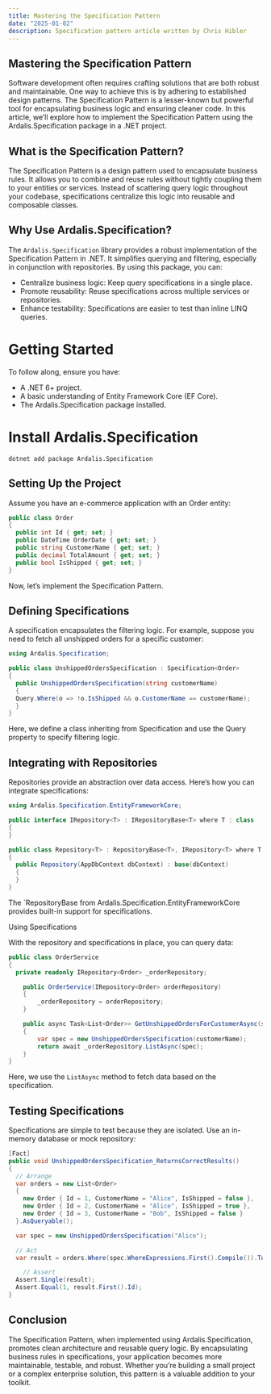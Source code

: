 ```yaml
---
title: Mastering the Specification Pattern
date: "2025-01-02"
description: Specification pattern article written by Chris Hibler
---
```


## Mastering the Specification Pattern

Software development often requires crafting solutions that are both robust and maintainable. One way to achieve this is by adhering to established design patterns. The Specification Pattern is a lesser-known but powerful tool for encapsulating business logic and ensuring cleaner code. In this article, we’ll explore how to implement the Specification Pattern using the Ardalis.Specification package in a .NET project.

## What is the Specification Pattern?

The Specification Pattern is a design pattern used to encapsulate business rules. It allows you to combine and reuse rules without tightly coupling them to your entities or services. Instead of scattering query logic throughout your codebase, specifications centralize this logic into reusable and composable classes.

## Why Use Ardalis.Specification?

The `Ardalis.Specification` library provides a robust implementation of the Specification Pattern in .NET. It simplifies querying and filtering, especially in conjunction with repositories. By using this package, you can:

- Centralize business logic: Keep query specifications in a single place.
- Promote reusability: Reuse specifications across multiple services or repositories.
- Enhance testability: Specifications are easier to test than inline LINQ queries.

# Getting Started

To follow along, ensure you have:

- A .NET 6+ project.
- A basic understanding of Entity Framework Core (EF Core).
- The Ardalis.Specification package installed.

# Install Ardalis.Specification

```shell
dotnet add package Ardalis.Specification
```

## Setting Up the Project

Assume you have an e-commerce application with an Order entity:

```csharp
public class Order
{
  public int Id { get; set; }
  public DateTime OrderDate { get; set; }
  public string CustomerName { get; set; }
  public decimal TotalAmount { get; set; }
  public bool IsShipped { get; set; }
}
```

Now, let’s implement the Specification Pattern.

## Defining Specifications

A specification encapsulates the filtering logic. For example, suppose you need to fetch all unshipped orders for a specific customer:

```csharp
using Ardalis.Specification;

public class UnshippedOrdersSpecification : Specification<Order>
{
  public UnshippedOrdersSpecification(string customerName)
  {
  Query.Where(o => !o.IsShipped && o.CustomerName == customerName);
  }
}
```

Here, we define a class inheriting from Specification<T> and use the Query property to specify filtering logic.

## Integrating with Repositories

Repositories provide an abstraction over data access. Here’s how you can integrate specifications:

```csharp
using Ardalis.Specification.EntityFrameworkCore;

public interface IRepository<T> : IRepositoryBase<T> where T : class
{
}

public class Repository<T> : RepositoryBase<T>, IRepository<T> where T : class
{
  public Repository(AppDbContext dbContext) : base(dbContext)
  {
  }
}
```

The `RepositoryBase<T> from Ardalis.Specification.EntityFrameworkCore provides built-in support for specifications.

Using Specifications

With the repository and specifications in place, you can query data:

```csharp
public class OrderService
{
  private readonly IRepository<Order> _orderRepository;

    public OrderService(IRepository<Order> orderRepository)
    {
        _orderRepository = orderRepository;
    }

    public async Task<List<Order>> GetUnshippedOrdersForCustomerAsync(string customerName)
    {
        var spec = new UnshippedOrdersSpecification(customerName);
        return await _orderRepository.ListAsync(spec);
    }
}
```

Here, we use the `ListAsync` method to fetch data based on the specification.

## Testing Specifications

Specifications are simple to test because they are isolated. Use an in-memory database or mock repository:

```csharp
[Fact]
public void UnshippedOrdersSpecification_ReturnsCorrectResults()
{
  // Arrange
  var orders = new List<Order>
  {
    new Order { Id = 1, CustomerName = "Alice", IsShipped = false },
    new Order { Id = 2, CustomerName = "Alice", IsShipped = true },
    new Order { Id = 3, CustomerName = "Bob", IsShipped = false }
  }.AsQueryable();

  var spec = new UnshippedOrdersSpecification("Alice");

  // Act
  var result = orders.Where(spec.WhereExpressions.First().Compile()).ToList();

    // Assert
  Assert.Single(result);
  Assert.Equal(1, result.First().Id);
}
```

## Conclusion

The Specification Pattern, when implemented using Ardalis.Specification, promotes clean architecture and reusable query logic. By encapsulating business rules in specifications, your application becomes more maintainable, testable, and robust. Whether you’re building a small project or a complex enterprise solution, this pattern is a valuable addition to your toolkit.

